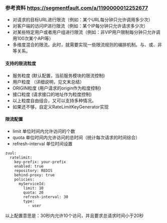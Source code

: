 ### 参考资料 https://segmentfault.com/a/1190000012252677

- 对请求的目标URL进行限流（例如：某个URL每分钟只允许调用多少次）
- 对客户端的访问IP进行限流（例如：某个IP每分钟只允许请求多少次）
- 对某些特定用户或者用户组进行限流（例如：非VIP用户限制每分钟只允许调用100次某个API等）
- 多维度混合的限流。此时，就需要实现一些限流规则的编排机制。与、或、非等关系。


#### 支持的限流粒度
- 服务粒度 (默认配置，当前服务模块的限流控制)
- 用户粒度 （详细说明，见文末总结）
- ORIGIN粒度 (用户请求的origin作为粒度控制)
- 接口粒度 (请求接口的地址作为粒度控制)
- 以上粒度自由组合，又可以支持多种情况。
- 如果还不够，自定义RateLimitKeyGenerator实现


#### 限流配置
- limit 单位时间内允许访问的个数
- quota 单位时间内允许访问的总时间（统计每次请求的时间综合）
- refresh-interval 单位时间设置

```
zuul:
  ratelimit:
    key-prefix: your-prefix 
    enabled: true 
    repository: REDIS 
    behind-proxy: true
    policies:
      myServiceId:
        limit: 10
        quota: 20
        refresh-interval: 30
        type:
          - user
```
以上配置意思是：30秒内允许10个访问，并且要求总请求时间小于20秒